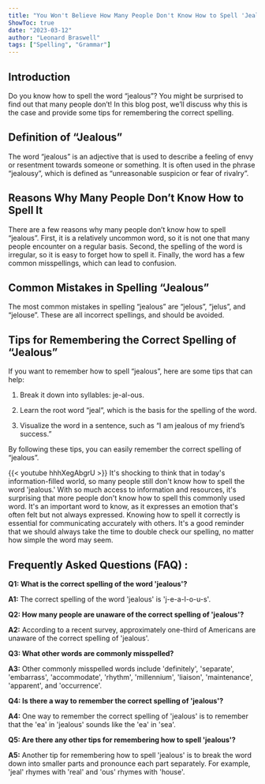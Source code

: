 ```yaml
---
title: "You Won't Believe How Many People Don't Know How to Spell 'Jealous'!"
ShowToc: true 
date: "2023-03-12"
author: "Leonard Braswell" 
tags: ["Spelling", "Grammar"]
---
```

## Introduction

Do you know how to spell the word “jealous”? You might be surprised to find out that many people don’t! In this blog post, we’ll discuss why this is the case and provide some tips for remembering the correct spelling.

## Definition of “Jealous”

The word “jealous” is an adjective that is used to describe a feeling of envy or resentment towards someone or something. It is often used in the phrase “jealousy”, which is defined as “unreasonable suspicion or fear of rivalry”.

## Reasons Why Many People Don’t Know How to Spell It

There are a few reasons why many people don’t know how to spell “jealous”. First, it is a relatively uncommon word, so it is not one that many people encounter on a regular basis. Second, the spelling of the word is irregular, so it is easy to forget how to spell it. Finally, the word has a few common misspellings, which can lead to confusion.

## Common Mistakes in Spelling “Jealous”

The most common mistakes in spelling “jealous” are “jelous”, “jelus”, and “jelouse”. These are all incorrect spellings, and should be avoided.

## Tips for Remembering the Correct Spelling of “Jealous”

If you want to remember how to spell “jealous”, here are some tips that can help:

1. Break it down into syllables: je-al-ous.

2. Learn the root word “jeal”, which is the basis for the spelling of the word.

3. Visualize the word in a sentence, such as “I am jealous of my friend’s success.”

By following these tips, you can easily remember the correct spelling of “jealous”.

{{< youtube hhhXegAbgrU >}} 
It's shocking to think that in today's information-filled world, so many people still don't know how to spell the word 'jealous.' With so much access to information and resources, it's surprising that more people don't know how to spell this commonly used word. It's an important word to know, as it expresses an emotion that's often felt but not always expressed. Knowing how to spell it correctly is essential for communicating accurately with others. It's a good reminder that we should always take the time to double check our spelling, no matter how simple the word may seem.

## Frequently Asked Questions (FAQ) :
**Q1: What is the correct spelling of the word 'jealous'?**

**A1:** The correct spelling of the word 'jealous' is 'j-e-a-l-o-u-s'.

**Q2: How many people are unaware of the correct spelling of 'jealous'?**

**A2:** According to a recent survey, approximately one-third of Americans are unaware of the correct spelling of 'jealous'. 

**Q3: What other words are commonly misspelled?**

**A3:** Other commonly misspelled words include 'definitely', 'separate', 'embarrass', 'accommodate', 'rhythm', 'millennium', 'liaison', 'maintenance', 'apparent', and 'occurrence'.

**Q4: Is there a way to remember the correct spelling of 'jealous'?**

**A4:** One way to remember the correct spelling of 'jealous' is to remember that the 'ea' in 'jealous' sounds like the 'ea' in 'sea'. 

**Q5: Are there any other tips for remembering how to spell 'jealous'?**

**A5:** Another tip for remembering how to spell 'jealous' is to break the word down into smaller parts and pronounce each part separately. For example, 'jeal' rhymes with 'real' and 'ous' rhymes with 'house'.





